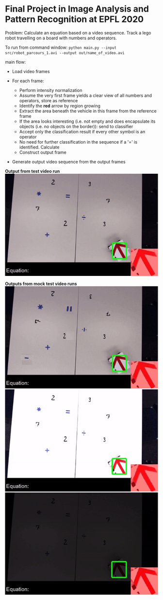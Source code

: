 # Final Project in Image Analysis and Pattern Recognition at EPFL 2020

Problem: Calculate an equation based on a video sequence. Track a lego robot travelling on a board with numbers and operators.

To run from command window: `python main.py --input src/robot_parcours_1.avi --output out/name_of_video.avi`

main flow:
 * Load video frames
 * For each frame:
    * Perform intensity normalization
    * Assume the very first frame yields a clear view of all numbers and operators, store as reference
    * Identify the __red__ arrow by region growing
    * Extract the area beneath the vehicle in this frame from the reference frame
    * If the area looks interesting (i.e. not empty and does encapsulate its objects (i.e. no objects on the border)): send to classifier
    * Accept only the classification result if every other symbol is an operator
    * No need for further classification in the sequence if a '=' is identified. Calculate
    * Construct output frame
    
* Generate output video sequence from the output frames

__Output from test video run__
![Test drive](https://github.com/arilmad/Image-Analysis-Final-Project/blob/master/illustrations/mov_1.gif?raw=true)


__Outputs from mock test video runs__
![Test drive](https://github.com/arilmad/Image-Analysis-Final-Project/blob/master/illustrations/mock_1.gif?raw=true)
![Test drive](https://github.com/arilmad/Image-Analysis-Final-Project/blob/master/illustrations/mock_2.gif?raw=true)
![Test drive](https://github.com/arilmad/Image-Analysis-Final-Project/blob/master/illustrations/mock_3.gif?raw=true)

